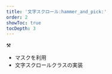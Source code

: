 ```yaml
---
title: '文字スクロール:hammer_and_pick:'
order: 2
showToc: true
tocDepth: 3
---
```

:hammer_and_pick:

- マスクを利用
- 文字スクロールクラスの実装